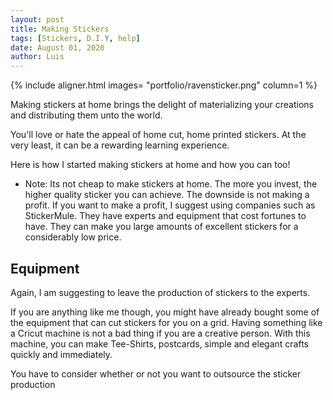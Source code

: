 ```yaml
---
layout: post
title: Making Stickers
tags: [Stickers, D.I.Y, help]
date: August 01, 2020
author: Luis
---
```



{% include aligner.html images= "portfolio/ravensticker.png" column=1 %}



Making stickers at home brings the delight of materializing your creations and distributing them
unto the world.

You'll love or hate the appeal of home cut, home printed stickers. At the very least, it can be a rewarding learning experience.

Here is how I started making stickers at home and how you can too!

- Note: Its not cheap to make stickers at home. The more you invest, the higher quality sticker you can achieve.
The downside is not making a profit.
If you want to make a profit, I suggest using companies such as StickerMule. They have experts and equipment that cost fortunes to have. They can make you large amounts of excellent stickers for a considerably low price.

## Equipment
Again, I am suggesting to leave the production of stickers to the experts.

If you are anything like me though, you might have already bought some of the equipment that can
cut stickers for you on a grid. Having something like a Cricut machine is not a bad thing if you are a creative person.
With this machine, you can make Tee-Shirts, postcards, simple and elegant crafts quickly and immediately.


You have to consider whether or not you want to outsource the sticker production
